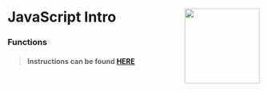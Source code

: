 # JavaScript Intro <img align="right" src="https://github.com/Learning-Fuze/prototypes_C11.16/blob/assets/assets/images/logos/LF_LOGO.png?raw=true" width="150">
### Functions

>#### Instructions can be found <a href="http://learning-fuze.github.io/prototypes_C11.16/#/JS-Functions" target="_blank">HERE</a>